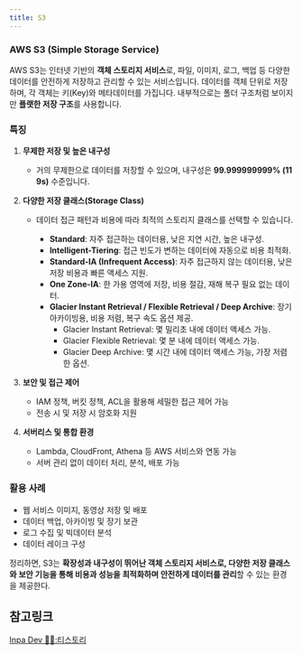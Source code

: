 ```yaml
---
title: S3
---
```

### AWS S3 (Simple Storage Service)

AWS S3는 인터넷 기반의 **객체 스토리지 서비스**로, 파일, 이미지, 로그, 백업 등 다양한 데이터를 안전하게 저장하고 관리할 수 있는 서비스입니다. 데이터를 객체 단위로 저장하며, 각 객체는 키(Key)와 메타데이터를 가집니다. 내부적으로는 폴더 구조처럼 보이지만 **플랫한 저장 구조**를 사용합니다.


### 특징

1. **무제한 저장 및 높은 내구성**

   * 거의 무제한으로 데이터를 저장할 수 있으며, 내구성은 **99.999999999% (11 9s)** 수준입니다.

2. **다양한 저장 클래스(Storage Class)**

   * 데이터 접근 패턴과 비용에 따라 최적의 스토리지 클래스를 선택할 수 있습니다.

     * **Standard**: 자주 접근하는 데이터용, 낮은 지연 시간, 높은 내구성.
     * **Intelligent-Tiering**: 접근 빈도가 변하는 데이터에 자동으로 비용 최적화.
     * **Standard-IA (Infrequent Access)**: 자주 접근하지 않는 데이터용, 낮은 저장 비용과 빠른 액세스 지원.
     * **One Zone-IA**: 한 가용 영역에 저장, 비용 절감, 재해 복구 필요 없는 데이터.
     * **Glacier Instant Retrieval / Flexible Retrieval / Deep Archive**: 장기 아카이빙용, 비용 저렴, 복구 속도 옵션 제공.
        - Glacier Instant Retrieval: 몇 밀리초 내에 데이터 액세스 가능.
        - Glacier Flexible Retrieval: 몇 분 내에 데이터 액세스 가능.    
        - Glacier Deep Archive: 몇 시간 내에 데이터 액세스 가능, 가장 저렴한 옵션.

3. **보안 및 접근 제어**

   * IAM 정책, 버킷 정책, ACL을 활용해 세밀한 접근 제어 가능
   * 전송 시 및 저장 시 암호화 지원

4. **서버리스 및 통합 환경**

   * Lambda, CloudFront, Athena 등 AWS 서비스와 연동 가능
   * 서버 관리 없이 데이터 처리, 분석, 배포 가능

### 활용 사례

* 웹 서비스 이미지, 동영상 저장 및 배포
* 데이터 백업, 아카이빙 및 장기 보관
* 로그 수집 및 빅데이터 분석
* 데이터 레이크 구성


정리하면, S3는 **확장성과 내구성이 뛰어난 객체 스토리지 서비스로, 다양한 저장 클래스와 보안 기능을 통해 비용과 성능을 최적화하며 안전하게 데이터를 관리**할 수 있는 환경을 제공한다.

## 참고링크
[Inpa Dev 👨‍💻:티스토리](https://inpa.tistory.com/entry/AWS-📚-S3-데이터-일관성-모델-원리-이해하기)